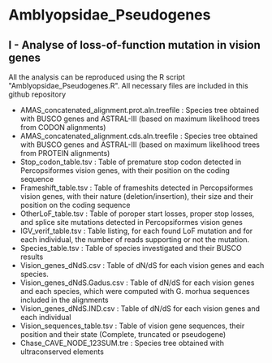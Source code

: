 # Amblyopsidae_Pseudogenes

## I - Analyse of loss-of-function mutation in vision genes

All the analysis can be reproduced using the R script "Amblyopsidae_Pseudogenes.R". All necessary files are included in this github repository

- AMAS_concatenated_alignment.prot.aln.treefile : Species tree obtained with BUSCO genes and ASTRAL-III (based on maximum likelihood trees from CODON alignments)
- AMAS_concatenated_alignment.cds.aln.treefile : Species tree obtained with BUSCO genes and ASTRAL-III (based on maximum likelihood trees from PROTEIN alignments)
- Stop_codon_table.tsv : Table of premature stop codon detected in Percopsiformes vision genes, with their position on the coding sequence
- Frameshift_table.tsv : Table of frameshits detected in Percopsiformes vision genes, with their nature (deletion/insertion), their size and their position on the coding sequence
- OtherLoF_table.tsv : Table of poroper start losses, proper stop losses, and splice site mutations detected in Percopsiformes vision genes
- IGV_verif_table.tsv : Table listing, for each found LoF mutation and for each individual, the number of reads supporting or not the mutation. 
- Species_table.tsv : Table of species investigated and their BUSCO results 
- Vision_genes_dNdS.csv  : Table of dN/dS for each vision genes and each species.
- Vision_genes_dNdS.Gadus.csv : Table of dN/dS for each vision genes and each species, which were computed with G. morhua sequences included in the alignments
- Vision_genes_dNdS.IND.csv : Table of dN/dS for each vision genes and each individual
- Vision_sequences_table.tsv : Table of vision gene sequences, their position and their state (Complete, truncated or pseudogene)
- Chase_CAVE_NODE_123SUM.tre : Species tree obtained with ultraconserved elements
  
